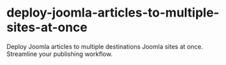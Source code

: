 # deploy-joomla-articles-to-multiple-sites-at-once
Deploy Joomla articles to multiple destinations Joomla sites at once. Streamline your publishing workflow.
